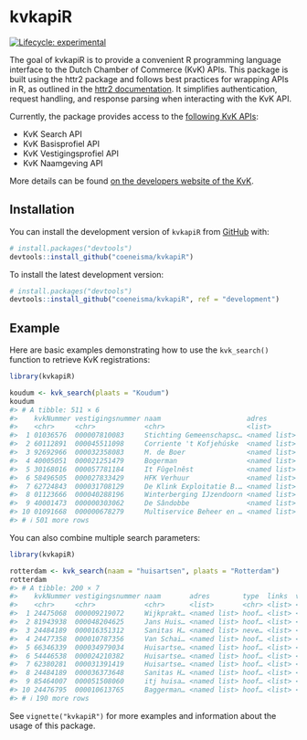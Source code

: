 
<!-- README.md is generated from README.Rmd. Please edit that file -->

# kvkapiR

<!-- badges: start -->
[![Lifecycle:
experimental](https://img.shields.io/badge/lifecycle-experimental-orange.svg)](https://lifecycle.r-lib.org/articles/stages.html#experimental)
<!-- badges: end -->

The goal of kvkapiR is to provide a convenient R programming language
interface to the Dutch Chamber of Commerce (KvK) APIs. This package is
built using the httr2 package and follows best practices for wrapping
APIs in R, as outlined in the [httr2
documentation](https://httr2.r-lib.org/articles/wrapping-apis.html). It
simplifies authentication, request handling, and response parsing when
interacting with the KvK API.

Currently, the package provides access to the [following KvK
APIs](https://developers.kvk.nl/documentation#available-apis):

- KvK Search API
- KvK Basisprofiel API
- KvK Vestigingsprofiel API
- KvK Naamgeving API

More details can be found [on the developers website of the
KvK](https://developers.kvk.nl/apis).

## Installation

You can install the development version of `kvkapiR` from
[GitHub](https://github.com/) with:

``` r
# install.packages("devtools")
devtools::install_github("coeneisma/kvkapiR")
```

To install the latest development version:

``` r
# install.packages("devtools")
devtools::install_github("coeneisma/kvkapiR", ref = "development")
```

## Example

Here are basic examples demonstrating how to use the `kvk_search()`
function to retrieve KvK registrations:

``` r
library(kvkapiR)

koudum <- kvk_search(plaats = "Koudum")
koudum
#> # A tibble: 511 × 6
#>    kvkNummer vestigingsnummer naam                     adres        type  links 
#>    <chr>     <chr>            <chr>                    <list>       <chr> <list>
#>  1 01036576  000007810083     Stichting Gemeenschapsc… <named list> neve… <list>
#>  2 60112891  000045511098     Corriente 't Kofjehúske  <named list> neve… <list>
#>  3 92692966  000032358083     M. de Boer               <named list> neve… <list>
#>  4 40005051  000021251479     Bogerman                 <named list> neve… <list>
#>  5 30168016  000057781184     It Fûgelnêst             <named list> neve… <list>
#>  6 58496505  000027833429     HFK Verhuur              <named list> hoof… <list>
#>  7 62724843  000031708129     De Klink Exploitatie B.… <named list> hoof… <list>
#>  8 01123666  000040288196     Winterberging IJzendoorn <named list> hoof… <list>
#>  9 40001473  000000303062     De Sândobbe              <named list> hoof… <list>
#> 10 01091668  000000678279     Multiservice Beheer en … <named list> hoof… <list>
#> # ℹ 501 more rows
```

You can also combine multiple search parameters:

``` r
library(kvkapiR)

rotterdam <- kvk_search(naam = "huisartsen", plaats = "Rotterdam")
rotterdam
#> # A tibble: 200 × 7
#>    kvkNummer vestigingsnummer naam       adres        type  links  vervallenNaam
#>    <chr>     <chr>            <chr>      <list>       <chr> <list> <chr>        
#>  1 24475068  000009219072     Wijkprakt… <named list> hoof… <list> <NA>         
#>  2 81943938  000048204625     Jans Huis… <named list> hoof… <list> <NA>         
#>  3 24484189  000016351312     Sanitas H… <named list> neve… <list> <NA>         
#>  4 24477358  000010787356     Van Schai… <named list> hoof… <list> <NA>         
#>  5 66346339  000034979034     Huisartse… <named list> hoof… <list> <NA>         
#>  6 54446538  000024210382     Huisartse… <named list> hoof… <list> <NA>         
#>  7 62380281  000031391419     Huisartse… <named list> hoof… <list> <NA>         
#>  8 24484189  000036373648     Sanitas H… <named list> hoof… <list> <NA>         
#>  9 85464007  000051508060     itj huisa… <named list> hoof… <list> <NA>         
#> 10 24476795  000010613765     Baggerman… <named list> hoof… <list> <NA>         
#> # ℹ 190 more rows
```

See `vignette("kvkapiR")` for more examples and information about the
usage of this package.
